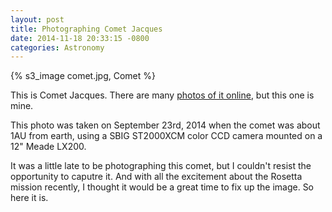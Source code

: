```yaml
---
layout: post
title: Photographing Comet Jacques
date: 2014-11-18 20:33:15 -0800
categories: Astronomy
---
```


{% s3_image comet.jpg, Comet %}

This is Comet Jacques. There are many [photos of it online](http://cs.astronomy.com/cfs-file.ashx/__key/telligent-evolution-components-attachments/13-63-00-00-00-48-98-17/c2014-E2-Jacques_5F00_042214.jpg), but this one is mine.

This photo was taken on September 23rd, 2014 when the comet was about 1AU from earth, using a SBIG ST2000XCM color CCD camera mounted on a 12" Meade LX200.

It was a little late to be photographing this comet, but I couldn't resist the opportunity to caputre it. And with all the excitement about the Rosetta mission recently, I thought it would be a great time to fix up the image. So here it is.
